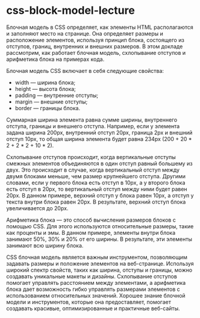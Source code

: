 # css-block-model-lecture
Блочная модель в CSS определяет, как элементы HTML располагаются и заполняют место на странице. Она определяет размеры и расположение элементов, используя принцип блока, состоящего из отступов, границ, внутренних и внешних размеров. В этом докладе рассмотрим, как работает блочная модель, схлопывание отступов и арифметика блока на примерах кода.

Блочная модель CSS включает в себя следующие свойства: 

- width — ширина блока;
- height — высота блока;
- padding — внутренние отступы;
- margin — внешние отступы;
- border — границы блока.

Суммарная ширина элемента равна сумме ширины, внутреннего отступа, границы и внешнего отступа. Например,
если у элемента задана ширина 200px, внутренний отступ 20px, граница 2px и внешний отступ 10px, 
то общая ширина элемента будет равна 234px (200 + 20 * 2 + 2 * 2 + 10 * 2).


Схлопывание отступов происходит, когда вертикальные отступы смежных элементов объединяются в один отступ равный большему из двух. 
Это происходит в случае, когда вертикальный отступ между двумя блоками меньше, чем размер крупнейшего отступа.
Другими словами, если у первого блока есть отступ в 10px, а у второго блока есть отступ в 20px, то вертикальный отступ между ними будет равен 20px.
В данном примере, верхний отступ у блока равен 10px, а отступ у текста внутри блока равен 20px. В результате, верхний отступ блока увеличивается до 20px.

Арифметика блока — это способ вычисления размеров блоков с помощью CSS. Для этого используются относительные размеры, такие как проценты и эмы.
В данном примере, элементы внутри блока занимают 50%, 30% и 20% от его ширины. В результате, эти элементы занимают всю ширину блока.

CSS блочная модель является важным инструментом, позволяющим задавать размеры и положение элементов на веб-странице. 
Используя широкий спектр свойств, таких как ширина, отступы и границы, можно создавать уникальные макеты и дизайны. 
Схлопывание отступов помогает управлять расстоянием между элементами, а арифметика блока дает возможность гибко управлять
размерами элементов с использованием относительных значений. Хорошее знание блочной модели и инструментов, которые она предоставляет,
помогает создавать красивые, оптимизированные и практичные веб-сайты.
